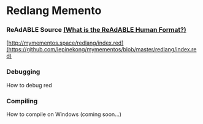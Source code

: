 
# Redlang Memento


### ReAdABLE Source [(What is the ReAdABLE Human Format?)](http://readablehumanformat.com)

[http://mymementos.space/redlang/index.red](https://github.com/lepinekong/mymementos/blob/master/redlang/index.red)


### Debugging

How to debug red

### Compiling

How to compile on Windows (coming soon...)
